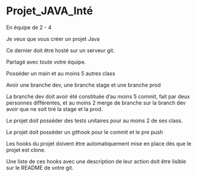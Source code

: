 # Projet_JAVA_Inté

En équipe de 2 - 4

Je veux que vous créer un projet Java

Ce dernier doit être hosté sur un serveur git.

Partagé avec toute votre équipe.

Posséder un main et au moins 5 autres class

Avoir une branche dev, une branche stage et une branche prod

La branche dev doit avoir été constituée d’au moins 5 commit, fait par deux personnes différentes,
et au moins 2 merge de branche sur la branch dev avoir que ne soit tiré la stage et la prod.

Le projet doit posséder des tests unitaires pour au moins 2 de ses class.

Le projet doit posséder un githook pour le commit et le pre push

Les hooks du projet doivent être automatiquement mise en place dès que le projet est clone.

Une liste de ces hooks avec une description de leur action doit être lisible sur le README de votre git.